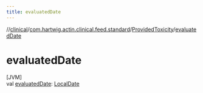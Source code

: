 ```yaml
---
title: evaluatedDate
---
```

//[clinical](../../../index.html)/[com.hartwig.actin.clinical.feed.standard](../index.html)/[ProvidedToxicity](index.html)/[evaluatedDate](evaluated-date.html)



# evaluatedDate



[JVM]\
val [evaluatedDate](evaluated-date.html): [LocalDate](https://docs.oracle.com/javase/8/docs/api/java/time/LocalDate.html)




